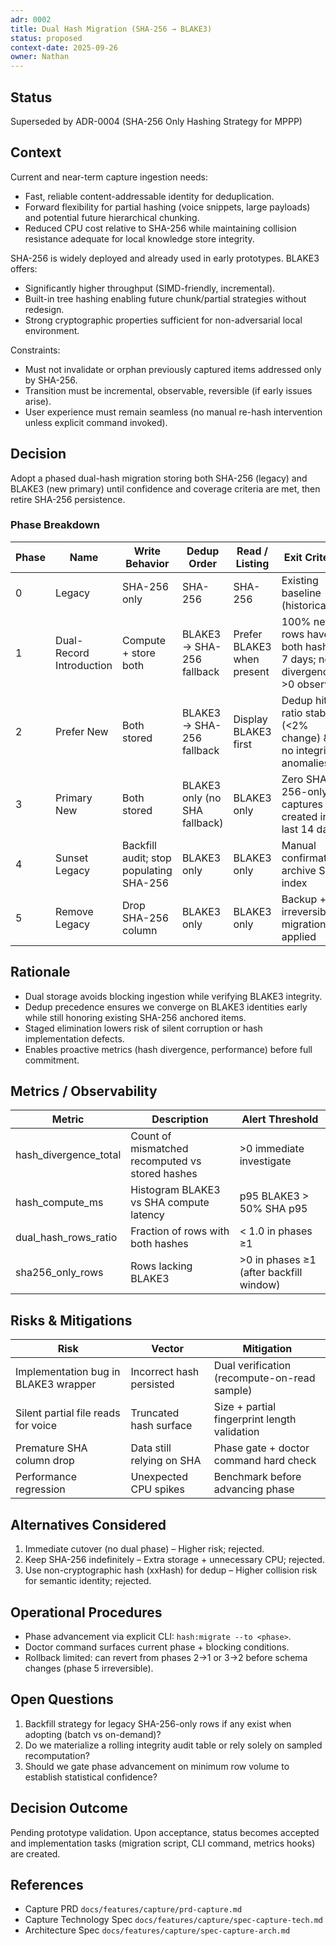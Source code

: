 ```yaml
---
adr: 0002
title: Dual Hash Migration (SHA-256 → BLAKE3)
status: proposed
context-date: 2025-09-26
owner: Nathan
---
```


## Status

Superseded by ADR-0004 (SHA-256 Only Hashing Strategy for MPPP)

## Context

Current and near-term capture ingestion needs:

- Fast, reliable content-addressable identity for deduplication.
- Forward flexibility for partial hashing (voice snippets, large payloads) and potential future hierarchical chunking.
- Reduced CPU cost relative to SHA-256 while maintaining collision resistance adequate for local knowledge store integrity.

SHA-256 is widely deployed and already used in early prototypes. BLAKE3 offers:

- Significantly higher throughput (SIMD-friendly, incremental).
- Built-in tree hashing enabling future chunk/partial strategies without redesign.
- Strong cryptographic properties sufficient for non-adversarial local environment.

Constraints:

- Must not invalidate or orphan previously captured items addressed only by SHA-256.
- Transition must be incremental, observable, reversible (if early issues arise).
- User experience must remain seamless (no manual re-hash intervention unless explicit command invoked).

## Decision

Adopt a phased dual-hash migration storing both SHA-256 (legacy) and BLAKE3 (new primary) until confidence and coverage criteria are met, then retire SHA-256 persistence.

### Phase Breakdown

| Phase | Name | Write Behavior | Dedup Order | Read / Listing | Exit Criteria |
|-------|------|----------------|-------------|----------------|---------------|
| 0 | Legacy | SHA-256 only | SHA-256 | SHA-256 | Existing baseline (historical) |
| 1 | Dual-Record Introduction | Compute + store both | BLAKE3 → SHA-256 fallback | Prefer BLAKE3 when present | 100% new rows have both hashes 7 days; no divergence >0 observed |
| 2 | Prefer New | Both stored | BLAKE3 → SHA-256 fallback | Display BLAKE3 first | Dedup hit ratio stable (<2% change) & no integrity anomalies |
| 3 | Primary New | Both stored | BLAKE3 only (no SHA fallback) | BLAKE3 only | Zero SHA-256-only captures created in last 14 days |
| 4 | Sunset Legacy | Backfill audit; stop populating SHA-256 | BLAKE3 only | BLAKE3 only | Manual confirmation; archive SHA index |
| 5 | Remove Legacy | Drop SHA-256 column | BLAKE3 only | BLAKE3 only | Backup + irreversible migration applied |

## Rationale

- Dual storage avoids blocking ingestion while verifying BLAKE3 integrity.
- Dedup precedence ensures we converge on BLAKE3 identities early while still honoring existing SHA-256 anchored items.
- Staged elimination lowers risk of silent corruption or hash implementation defects.
- Enables proactive metrics (hash divergence, performance) before full commitment.

## Metrics / Observability

| Metric | Description | Alert Threshold |
|--------|-------------|-----------------|
| hash_divergence_total | Count of mismatched recomputed vs stored hashes | >0 immediate investigate |
| hash_compute_ms | Histogram BLAKE3 vs SHA compute latency | p95 BLAKE3 > 50% SHA p95 |
| dual_hash_rows_ratio | Fraction of rows with both hashes | < 1.0 in phases ≥1 |
| sha256_only_rows | Rows lacking BLAKE3 | >0 in phases ≥1 (after backfill window) |

## Risks & Mitigations

| Risk | Vector | Mitigation |
|------|--------|------------|
| Implementation bug in BLAKE3 wrapper | Incorrect hash persisted | Dual verification (recompute-on-read sample) |
| Silent partial file reads for voice | Truncated hash surface | Size + partial fingerprint length validation |
| Premature SHA column drop | Data still relying on SHA | Phase gate + doctor command hard check |
| Performance regression | Unexpected CPU spikes | Benchmark before advancing phase |

## Alternatives Considered

1. Immediate cutover (no dual phase) – Higher risk; rejected.
2. Keep SHA-256 indefinitely – Extra storage + unnecessary CPU; rejected.
3. Use non-cryptographic hash (xxHash) for dedup – Higher collision risk for semantic identity; rejected.

## Operational Procedures

- Phase advancement via explicit CLI: `hash:migrate --to <phase>`.
- Doctor command surfaces current phase + blocking conditions.
- Rollback limited: can revert from phases 2→1 or 3→2 before schema changes (phase 5 irreversible).

## Open Questions

1. Backfill strategy for legacy SHA-256-only rows if any exist when adopting (batch vs on-demand)?
2. Do we materialize a rolling integrity audit table or rely solely on sampled recomputation?
3. Should we gate phase advancement on minimum row volume to establish statistical confidence?

## Decision Outcome

Pending prototype validation. Upon acceptance, status becomes accepted and implementation tasks (migration script, CLI command, metrics hooks) are created.

## References

- Capture PRD `docs/features/capture/prd-capture.md`
- Capture Technology Spec `docs/features/capture/spec-capture-tech.md`
- Architecture Spec `docs/features/capture/spec-capture-arch.md`
